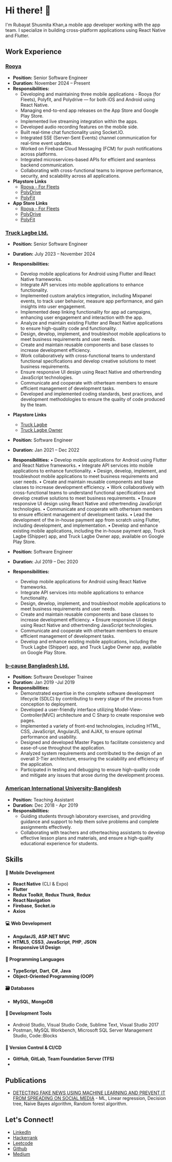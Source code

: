 # Hi there! 👋

I'm Rubayat Shusmita Khan,a mobile app developer working with the app team. I specialize in building cross-platform applications using React Native and Flutter.

## Work Experience
### [Rooya](https://www.rooya.ai/)
- **Position:** Senior Software Engineer
- **Duration:** November 2024 – Present
- **Responsibilities:**
  - Developing and maintaining three mobile applications - Rooya (for Fleets), Polyfit, and Polydrive — for both iOS and Android using React Native.
  - Managing end-to-end app releases on the App Store and Google Play Store.
  - Implemented live streaming integration within the apps.
  - Developed audio recording features on the mobile side.
  - Built real-time chat functionality using Socket.IO.
  - Integrated SSE (Server-Sent Events) channel communication for real-time event updates.
  - Worked on Firebase Cloud Messaging (FCM) for push notifications across platforms.
  - Integrated microservices-based APIs for efficient and seamless backend communication.
  - Collaborating with cross-functional teams to improve performance, security, and scalability across all applications.
- **Playstore Links**
  - [Rooya - For Fleets](https://play.google.com/store/apps/details?id=com.rooya&pcampaignid=web_share)
  - [PolyDrive](https://play.google.com/store/apps/details?id=com.polydrive&pcampaignid=web_share)
  - [PolyFit](https://play.google.com/store/apps/details?id=com.polyfit&pcampaignid=web_share)
- **App Store Links**
  - [Rooya - For Fleets](https://apps.apple.com/us/app/rooya-for-fleets/id6670748863)
  - [PolyDrive](https://apps.apple.com/us/app/polydrive/id6480055464)
  - [PolyFit](https://apps.apple.com/us/app/polyfit/id6503609397)


### [Truck Lagbe Ltd.](https://trucklagbe.com/shifting?utm_term=truck%20rental%20near%20me&utm_campaign=Homeshifting%20Lead%20Search%20Ad%20Sep%202020&utm_source=adwords&utm_medium=ppc&hsa_acc=2281232544&hsa_cam=11137540706&hsa_grp=109602119672&hsa_ad=515493640287&hsa_src=g&hsa_tgt=kwd-34972844420&hsa_kw=truck%20rental%20near%20me&hsa_mt=b&hsa_net=adwords&hsa_ver=3&gclid=CjwKCAiA9dGqBhAqEiwAmRpTC_EzohRL1iwqxZE_bXh0YJ63kH9sL-eENi2veTTYQbvugb6EwAdDyxoCfhAQAvD_BwE)
- **Position:** Senior Software Engineer
- **Duration:** July 2023 – November 2024
- **Responsibilities:**
  - Develop mobile applications for Android using Flutter and React Native frameworks.
  - Integrate API services into mobile applications to enhance functionality.
  - Implemented custom analytics integration, including Mixpanel events, to track user behavior, measure app
  performance, and gain insights into user engagement.
  - Implemented deep linking functionality for app ad campaigns, enhancing user engagement and interaction
  with the app.
  - Analyze and maintain existing Flutter and React Native applications to ensure high-quality code and
  functionality.
  - Design, develop, implement, and troubleshoot mobile applications to meet business requirements and user
  needs.
  - Create and maintain reusable components and base classes to increase development efficiency.
  - Work collaboratively with cross-functional teams to understand functional specifications and develop
  creative solutions to meet business requirements.
  - Ensure responsive UI design using React Native and othertrending JavaScript technologies.
  - Communicate and cooperate with otherteam members to ensure efficient management of development
  tasks.
  - Developed and implemented coding standards, best practices, and development methodologies to ensure the
  quality of code produced by the team.
- **Playstore Links**
  - [Truck Lagbe](https://play.google.com/store/apps/details?id=tg.truckuser&pcampaignid=web_share)
  - [Truck Lagbe Owner](https://play.google.com/store/apps/details?id=tg.truckowner&pcampaignid=web_share)
  
- **Position:** Software Engineer
- **Duration:** Jan 2021 – Dec 2022
- **Responsibilities:**
  • Develop mobile applications for Android using Flutter and React Native frameworks.
  • Integrate API services into mobile applications to enhance functionality.
  • Design, develop, implement, and troubleshoot mobile applications to meet business requirements and user
  needs.
  • Create and maintain reusable components and base classes to increase development efficiency.
  • Work collaboratively with cross-functional teams to understand functional specifications and develop
  creative solutions to meet business requirements.
  • Ensure responsive UI design using React Native and othertrending JavaScript technologies.
  • Communicate and cooperate with otherteam members to ensure efficient management of development
  tasks.
  • Lead the development of the in-house payment app from scratch using Flutter, including development, and
  implementation.
  • Develop and enhance existing mobile applications, including the in-house payment app, Truck Lagbe (Shipper)
  app, and Truck Lagbe Owner app, available on Google Play Store.

- **Position:** Software Engineer
- **Duration:** Jul 2019 – Dec 2020
- **Responsibilities:**
  - Develop mobile applications for Android using React Native frameworks.
  - Integrate API services into mobile applications to enhance functionality.
  - Design, develop, implement, and troubleshoot mobile applications to meet business requirements and user
  needs.
  - Create and maintain reusable components and base classes to increase development efficiency.
  • Ensure responsive UI design using React Native and othertrending JavaScript technologies.
  - Communicate and cooperate with otherteam members to ensure efficient management of development
  tasks.
  - Develop and enhance existing mobile applications, including the Truck Lagbe (Shipper) app, and Truck Lagbe
  Owner app, available on Google Play Store.
### [b-cause Bangladesh Ltd.](https://b-causebd.com/)
- **Position:** Software Developer Trainee
- **Duration:** Jan 2019 -Jul 2019
- **Responsibilities:**
  - Demonstrated expertise in the complete software development lifecycle (SDLC) by contributing to every
  stage of the process from conception to deployment.
  - Developed a user-friendly interface utilizing Model-View-Controller(MVC) architecture and C Sharp to
  create responsive web pages.
  - Implemented a variety of front-end technologies, including HTML, CSS, JavaScript, AngularJS, and AJAX, to
  ensure optimal performance and usability.
  - Designed and developed Master Pages to facilitate consistency and ease-of-use throughout the application.
  - Analyzed system requirements and contributed to the design of an overall 3-Tier architecture, ensuring the
  scalability and efficiency of the application.
  - Participated in testing and debugging to ensure high-quality code and mitigate any issues that arose during
  the development process.

### [American International University-Bangldesh](https://www.aiub.edu/)
- **Position:** Teaching Assistant
- **Duration:** Dec 2018 - Apr 2019
- **Responsibilities:**
  - Guiding students through laboratory exercises, and providing guidance and support to help them solve
  problems and complete assignments effectively.
  - Collaborating with teachers and otherteaching assistants to develop effective lesson plans and materials, and
  ensure a high-quality educational experience for students.


## Skills
#### 📱 Mobile Development
- **React Native** (CLI & Expo)
- **Flutter**
- **Redux Toolkit**, **Redux Thunk**, **Redux**
- **React Navigation**
- **Firebase**, **Socket.io**
- **Axios**

#### 💻 Web Development
- **AngularJS**, **ASP.NET MVC**
- **HTML5**, **CSS3**, **JavaScript**, **PHP**, **JSON**
- **Responsive UI Design**

#### 🧠 Programming Languages
- **TypeScript**, **Dart**, **C#**, **Java**
- **Object-Oriented Programming (OOP)**

#### 🗃️ Databases
- **MySQL**, **MongoDB**

#### 🧰 Development Tools
- Android Studio, Visual Studio Code, Sublime Text, Visual Studio 2017  
- Postman, MySQL Workbench, Microsoft SQL Server Management Studio, Code::Blocks

#### 🔧 Version Control & CI/CD
- **GitHub**, **GitLab**, **Team Foundation Server (TFS)**
- 
## Publications
- [DETECTING FAKE NEWS USING MACHINE LEARNING AND PREVENT IT FROM SPREADING ON
SOCIAL MEDIA](https://link.springer.com/chapter/10.1007/978-3-031-19958-5_41) - ML, Linear regression, Decision tree, Naive Bayes algorithm, Random forest
algorithm.

## Let's Connect!

- [LinkedIn](https://www.linkedin.com/in/rubayat-shusmita-khan/)
- [Hackerrank](https://www.hackerrank.com/profile/khanrubayat27)
- [Leetcode](https://leetcode.com/khanrubayat27/)
- [Github](https://github.com/rubayatkhan95)
- [Medium](https://medium.com/@khanrubayat27)




  


